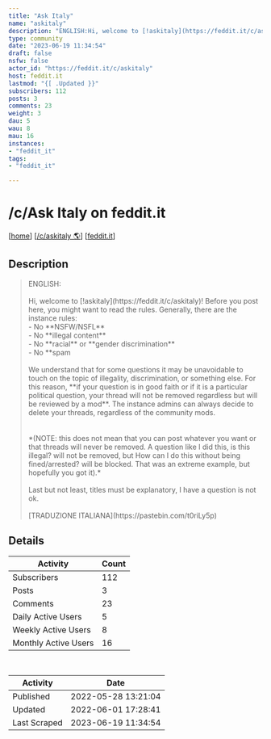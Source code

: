```yaml
---
title: "Ask Italy" 
name: "askitaly"
description: "ENGLISH:Hi, welcome to [!askitaly](https://feddit.it/c/askitaly)! Before you post here, you might want to read the rules. Generally, there are the instance rules: - No **NSFW/NSFL** -  No **illegal content** - No **racial** or **gender discrimination** - No **spamWe understand that for some questions it may be unavoidable to touch on the topic of illegality, discrimination, or something else. For this reason, **if your question is in good faith or if it is a particular political question, your thread will not be removed regardless but will be reviewed by a mod**. The instance admins can always decide to delete your threads, regardless of the community mods.*(NOTE: this does not mean that you can post whatever you want or that threads will never be removed. A question like I did this, is this illegal? will not be removed, but How can I do this without being fined/arrested? will be blocked. That was an extreme example, but hopefully you got it).*Last but not least, titles must be explanatory, I have a question is not ok.[TRADUZIONE ITALIANA](https://pastebin.com/t0riLy5p)"
type: community
date: "2023-06-19 11:34:54"
draft: false
nsfw: false
actor_id: "https://feddit.it/c/askitaly"
host: feddit.it
lastmod: "{[ .Updated }}"
subscribers: 112
posts: 3
comments: 23
weight: 3
dau: 5
wau: 8
mau: 16
instances:
- "feddit_it"
tags: 
- "feddit_it"

---
```


# /c/Ask Italy on feddit.it

[[home](/)]
[[/c/askitaly 🌎](https://feddit.it/c/askitaly)]
[[feddit.it](/instances/feddit_it)]


## Description 

<blockquote class="description">
ENGLISH:<br><br>Hi, welcome to [!askitaly](https://feddit.it/c/askitaly)! Before you post here, you might want to read the rules. Generally, there are the instance rules:<br> - No **NSFW/NSFL**<br> -  No **illegal content**<br> - No **racial** or **gender discrimination**<br> - No **spam<br><br>We understand that for some questions it may be unavoidable to touch on the topic of illegality, discrimination, or something else. For this reason, **if your question is in good faith or if it is a particular political question, your thread will not be removed regardless but will be reviewed by a mod**. The instance admins can always decide to delete your threads, regardless of the community mods.<br><br><br>*(NOTE: this does not mean that you can post whatever you want or that threads will never be removed. A question like I did this, is this illegal? will not be removed, but How can I do this without being fined/arrested? will be blocked. That was an extreme example, but hopefully you got it).*<br><br>Last but not least, titles must be explanatory, I have a question is not ok.<br><br>[TRADUZIONE ITALIANA](https://pastebin.com/t0riLy5p)
</blockquote>


## Details

| Activity | Count  |
|----------------------|---|
| Subscribers          | 112 |
| Posts                | 3  |
| Comments             | 23  |
| Daily Active Users   | 5  |
| Weekly Active Users  | 8  |
| Monthly Active Users | 16  |

<br>

| Activity | Date |
|----------------------|---|
| Published            | 2022-05-28 13:21:04 |
| Updated              | 2022-06-01 17:28:41 |
| Last Scraped         | 2023-06-19 11:34:54 |
